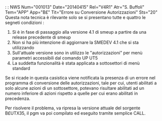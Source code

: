  :  : NWS Num="001013" Date="20140415" Rel="V4R1" Atr="S. Buffoli" Tem="APP" App="B£" Tit="Errore su Conversione Autorizzazioni" Sts="20"
Questa nota tecnica è rilevante solo se si presentano tutte e quattro le segneti condizioni : 

1. Si è in fase di passaggio alla versione 4.1 di smeup a partire da una release precedente di smeup
2. Non si ha più intenzione di aggiornare la SMEDEV 4.1 che si sta utilizzando
3. Sull'attuale versione sono in utilizzo le "autorizzazioni" per menù parametri accessibili dal
comando UP UT5
4. La suddetta funzionalità è stata applicata a sottosettori di menù standard

Se si ricade in questa casistica viene notificata la presenza di un errore nel programma di conversione delle autorizzazioni, tale per cui, utenti abilitati a solo alcune azioni di un sottosettore, potevano risultare abilitati ad un numero inferiore di azioni rispetto a quelle per cui erano abilitati in precedenza.

Per risolvere il problema, va ripresa la versione attuale del sorgente B£UTX35, il pgm va poi compilato ed eseguito tramite semplice CALL.

